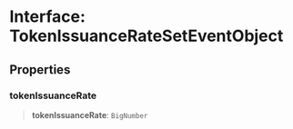 # Interface: TokenIssuanceRateSetEventObject

## Properties

### tokenIssuanceRate

> **tokenIssuanceRate**: `BigNumber`
